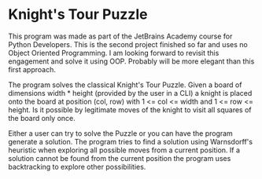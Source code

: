 # Knight's Tour Puzzle
 
This program was made as part of the JetBrains Academy course for Python Developers. This is the second project finished so far and uses no Object Oriented Programming. I am looking forward to revisit this engagement and solve it using OOP. Probably will be more elegant than this first approach.

The program solves the classical Knight's Tour Puzzle. Given a board of dimensions width * height (provided by the user in a CLI) a knight is placed onto the board at position (col, row) with 1 <= col <= width and 1 <= row <= height. Is it possible by legitimate moves of the knight to visit all squares of the board only once.

Either a user can try to solve the Puzzle or you can have the program generate a solution. The program tries to find a solution using Warnsdorff's heuristic when exploring all possible moves from a current position. If a solution cannot be found from the current position the program uses backtracking to explore other possibilities.
